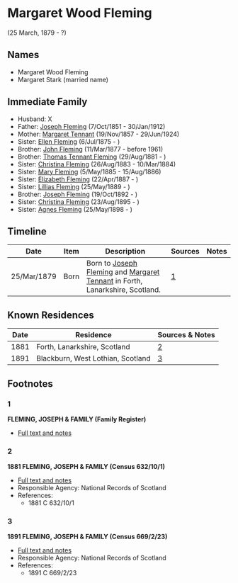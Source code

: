 ﻿---
layout: person
subject_key: i90221940
permalink: /people/i90221940
---

# Margaret Wood Fleming
(25 March, 1879 - ?)

## Names

* Margaret Wood Fleming
* Margaret Stark (married name)

## Immediate Family

* Husband: X
* Father: [Joseph Fleming](./@57117702@-joseph-fleming-b1851-10-7-d1912-1-30.md) (7/Oct/1851 - 30/Jan/1912)
* Mother: [Margaret Tennant](./@14002910@-margaret-tennant-b1857-11-19-d1924-6-29.md) (19/Nov/1857 - 29/Jun/1924)
* Sister: [Ellen Fleming](./@69831456@-ellen-fleming-b1875-7-6-d.md) (6/Jul/1875 - )
* Brother: [John Fleming](./@49475976@-john-fleming-b1877-3-11-d1961.md) (11/Mar/1877 - before 1961)
* Brother: [Thomas Tennant Fleming](./@79327488@-thomas-tennant-fleming-b1881-8-29-d.md) (29/Aug/1881 - )
* Sister: [Christina Fleming](./@85123390@-christina-fleming-b1883-8-26-d1884-3-10.md) (26/Aug/1883 - 10/Mar/1884)
* Sister: [Mary Fleming](./@54628435@-mary-fleming-b1885-5-5-d1886-8-15.md) (5/May/1885 - 15/Aug/1886)
* Sister: [Elizabeth Fleming](./@79236484@-elizabeth-fleming-b1887-4-22-d.md) (22/Apr/1887 - )
* Sister: [Lillias Fleming](./@39306088@-lillias-fleming-b1889-5-25-d.md) (25/May/1889 - )
* Brother: [Joseph Fleming](./@89747088@-joseph-fleming-b1892-10-19-d.md) (19/Oct/1892 - )
* Sister: [Christina Fleming](./@89446044@-christina-fleming-b1895-8-23-d.md) (23/Aug/1895 - )
* Sister: [Agnes Fleming](./@29204156@-agnes-fleming-b1898-5-25-d.md) (25/May/1898 - )

## Timeline

Date | Item | Description | Sources | Notes
---|---|---|---|---
25/Mar/1879 | Born | Born to [Joseph Fleming](./@57117702@-joseph-fleming-b1851-10-7-d1912-1-30.md) and [Margaret Tennant](./@14002910@-margaret-tennant-b1857-11-19-d1924-6-29.md) in Forth, Lanarkshire, Scotland. | [1](#1) | 

## Known Residences

Date | Residence | Sources & Notes
---|---|---
1881 | Forth, Lanarkshire, Scotland | [2](#2)
1891 | Blackburn, West Lothian, Scotland | [3](#3)

## Footnotes

### 1

**FLEMING, JOSEPH & FAMILY (Family Register)**

* [Full text and notes](../sources/@70335625@-fleming,-joseph-&-family-family-register-.md)

### 2

**1881 FLEMING, JOSEPH & FAMILY (Census 632/10/1)**

* [Full text and notes](../sources/@63060424@-1881-fleming,-joseph-&-family-census-632-10-1-.md)
* Responsible Agency: National Records of Scotland
* References: 
  * 1881 C 632/10/1

### 3

**1891 FLEMING, JOSEPH & FAMILY (Census 669/2/23)**

* [Full text and notes](../sources/@45893766@-1891-fleming,-joseph-&-family-census-669-2-23-.md)
* Responsible Agency: National Records of Scotland
* References: 
  * 1891 C 669/2/23

